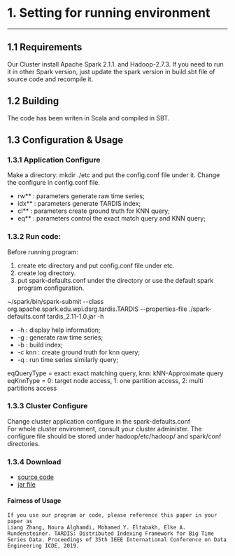 # 1. Setting for running environment 
* * *
## 1.1 Requirements
Our Cluster install Apache Spark 2.1.1. and Hadoop-2.7.3.  If you need to run it in other Spark version, just update the spark version in build.sbt file of source code and recompile it.

## 1.2 Building
The code has been writen in Scala and compiled in SBT.

## 1.3 Configuration & Usage
### 1.3.1 Application Configure 

Make a directory: mkdir ./etc and put the config.conf file under it.
Change the configure in config.conf file. 
* rw**  : parameters generate raw time series;
* idx** : parameters generate TARDIS index;
* cl**  : parameters create ground truth for KNN query;
* eq**  : parameters control the exact match query and KNN query;

### 1.3.2 Run code:

Before running program:
1. create etc directory and put config.conf file under etc.
2. create log directory.
3. put spark-defaults.conf under the directory or use the default spark program configuration.

~/spark/bin/spark-submit --class org.apache.spark.edu.wpi.dsrg.tardis.TARDIS --properties-file ./spark-defaults.conf  tardis_2.11-1.0.jar -h
* -h : display help information;
* -g : generate raw time series;
* -b : build index;
* -c knn : create ground truth for knn query;
* -q : run time series similarly query;

eqQueryType = exact: exact matching query, knn: kNN-Approximate query
eqKnnType = 0: target node access, 1: one partition access, 2: multi partitions access

### 1.3.3 Cluster Configure

Change cluster application configure in the spark-defaults.conf   
For whole cluster environment, consult your cluster administer. The configure file should be stored under hadoop/etc/hadoop/ and spark/conf directories.

### 1.3.4 Download
* [source code](fig/tardis.tar.gz)
* [jar file](fig/tardis_2.11-1.0.jar)

####  Fairness of Usage 
    If you use our program or code, please reference this paper in your paper as 
    Liang Zhang, Noura Alghamdi, Mohamed Y. Eltabakh, Elke A. Rundensteiner. TARDIS: Distributed Indexing Framework for Big Time Series Data. Proceedings of 35th IEEE International Conference on Data Engineering ICDE, 2019.
